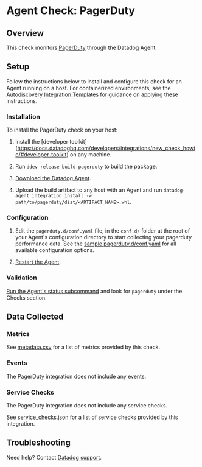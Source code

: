 # Agent Check: PagerDuty

## Overview

This check monitors [PagerDuty][1] through the Datadog Agent.

## Setup

Follow the instructions below to install and configure this check for an Agent running on a host. For containerized environments, see the [Autodiscovery Integration Templates][2] for guidance on applying these instructions.

### Installation

To install the PagerDuty check on your host:


1. Install the [developer toolkit]
(https://docs.datadoghq.com/developers/integrations/new_check_howto/#developer-toolkit)
 on any machine.

2. Run `ddev release build pagerduty` to build the package.

3. [Download the Datadog Agent](https://app.datadoghq.com/account/settings#agent).

4. Upload the build artifact to any host with an Agent and
 run `datadog-agent integration install -w
 path/to/pagerduty/dist/<ARTIFACT_NAME>.whl`.

### Configuration

1. Edit the `pagerduty.d/conf.yaml` file, in the `conf.d/` folder at the root of your Agent's configuration directory to start collecting your pagerduty performance data. See the [sample pagerduty.d/conf.yaml][3] for all available configuration options.

2. [Restart the Agent][4].

### Validation

[Run the Agent's status subcommand][5] and look for `pagerduty` under the Checks section.

## Data Collected

### Metrics

See [metadata.csv][6] for a list of metrics provided by this check.

### Events

The PagerDuty integration does not include any events.

### Service Checks

The PagerDuty integration does not include any service checks.

See [service_checks.json][7] for a list of service checks provided by this integration.

## Troubleshooting

Need help? Contact [Datadog support][8].


[1]: **LINK_TO_INTEGRATION_SITE**
[2]: https://docs.datadoghq.com/agent/kubernetes/integrations/
[3]: https://github.com/DataDog/integrations-extras/blob/master/pagerduty/datadog_checks/pagerduty/data/conf.yaml.example
[4]: https://docs.datadoghq.com/agent/guide/agent-commands/#start-stop-and-restart-the-agent
[5]: https://docs.datadoghq.com/agent/guide/agent-commands/#agent-status-and-information
[6]: https://github.com/DataDog/integrations-extras/blob/master/pagerduty/metadata.csv
[7]: https://github.com/DataDog/integrations-core/blob/master/pagerduty/assets/service_checks.json
[8]: https://docs.datadoghq.com/help/
